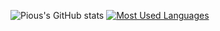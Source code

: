 ![Pious's GitHub stats](https://github-readme-stats.vercel.app/api?username=leoodz&show_icons=true&theme=dracula)
[![Most Used Languages](https://github-readme-stats.vercel.app/api/top-langs/?username=Pious&layout=compact&theme=dracula)](https://github.com/Pious/github-readme-stats)
